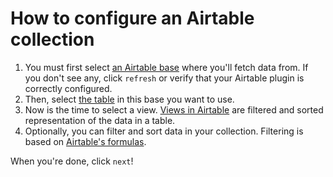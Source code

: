 # How to configure an Airtable collection

1. You must first select <a href="https://support.airtable.com/hc/en-us/articles/202576419-Introduction-to-Airtable-bases#:~:text=An%20Airtable%20base%20contains%20all,contain%20multiple%20tables%20of%20content." target="_blank" class="ww-editor-link">an Airtable base</a> where you'll fetch data from. If you don't see any, click `refresh` or verify that your Airtable plugin is correctly configured.
2. Then, select <a href="https://support.airtable.com/hc/en-us/articles/360021333094-Getting-started-tables-records-and-fields#table" target="_blank" class="ww-editor-link">the table</a> in this base you want to use.
3. Now is the time to select a view. <a href="https://support.airtable.com/hc/en-us/articles/360042311914-What-is-a-view-" target="_blank" class="ww-editor-link">Views in Airtable</a> are filtered and sorted representation of the data in a table.
4. Optionally, you can filter and sort data in your collection. Filtering is based on <a href="https://support.airtable.com/hc/en-us/articles/203255215-Formula-field-reference" target="_blank" class="ww-editor-link">Airtable's formulas</a>.

When you're done, click `next`!
